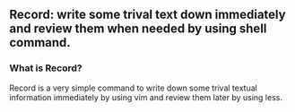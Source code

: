 ## Record: write some trival text down immediately and review them when needed by using shell command.
### What is Record?
Record is a very simple command to write down some trival textual information immediately by using vim and review them later by using less.
